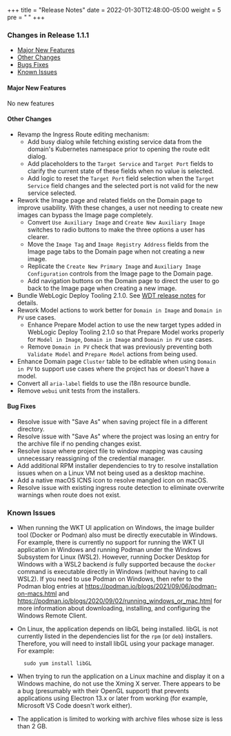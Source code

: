 +++
title = "Release Notes"
date = 2022-01-30T12:48:00-05:00
weight = 5
pre = "<b> </b>"
+++

### Changes in Release 1.1.1
- [Major New Features](#major-new-features)
- [Other Changes](#other-changes)
- [Bugs Fixes](#bug-fixes)
- [Known Issues](#known-issues)

#### Major New Features
No new features

#### Other Changes
- Revamp the Ingress Route editing mechanism:
  - Add busy dialog while fetching existing service data from the domain's Kubernetes namespace prior to opening the route edit dialog.
  - Add placeholders to the `Target Service` and `Target Port` fields to clarify the current state of these fields when no value is selected.
  - Add logic to reset the `Target Port` field selection when the `Target Service` field changes and the selected port is not valid for the new service selected.
- Rework the Image page and related fields on the Domain page to improve usability.  With these changes, a user not needing to create new images can bypass the Image page completely.
  - Convert `Use Auxiliary Image` and `Create New Auxiliary Image` switches to radio buttons to make the three options a user has clearer.
  - Move the `Image Tag` and `Image Registry Address` fields from the Image page tabs to the Domain page when not creating a new image.
  - Replicate the `Create New Primary Image` and `Auxiliary Image Configuration` controls from the Image page to the Domain page.
  - Add navigation buttons on the Domain page to direct the user to go back to the Image page when creating a new image.
- Bundle WebLogic Deploy Tooling 2.1.0. See [WDT release notes](https://github.com/oracle/weblogic-deploy-tooling/releases/tag/release-2.1.0) for details.
- Rework Model actions to work better for `Domain in Image` and `Domain in PV` use cases.
  - Enhance Prepare Model action to use the new target types added in WebLogic Deploy Tooling 2.1.0 so that Prepare Model works properly for `Model in Image`, `Domain in Image` and `Domain in PV` use cases.
  - Remove `Domain in PV` check that was previously preventing both `Validate Model` and `Prepare Model` actions from being used.
- Enhance Domain page `Cluster` table to be editable when using `Domain in PV` to support use cases where the project has or doesn't have a model.
- Convert all `aria-label` fields to use the i18n resource bundle.
- Remove `webui` unit tests from the installers.

#### Bug Fixes
- Resolve issue with "Save As" when saving project file in a different directory.
- Resolve issue with "Save As" where the project was losing an entry for the archive file if no pending changes exist.
- Resolve issue where project file to window mapping was causing unnecessary reassigning of the credential manager.
- Add additional RPM installer dependencies to try to resolve installation issues when on a Linux VM not being used as a desktop machine.
- Add a native macOS ICNS icon to resolve mangled icon on macOS.
- Resolve issue with existing ingress route detection to eliminate overwrite warnings when route does not exist.

### Known Issues

- When running the WKT UI application on Windows, the image builder tool (Docker or Podman) also must be directly 
  executable in Windows.  For example, there is currently no support for running the WKT UI application in Windows and
  running Podman under the Windows Subsystem for Linux (WSL2).  However, running Docker Desktop for Windows with a WSL2
  backend _is_ fully supported because the `docker` command is executable directly in Windows (without having to call
  WSL2). If you need to use Podman on Windows, then refer to the Podman blog entries at 
  https://podman.io/blogs/2021/09/06/podman-on-macs.html and https://podman.io/blogs/2020/09/02/running_windows_or_mac.html
  for more information about downloading, installing, and configuring the Windows Remote Client.

- On Linux, the application depends on libGL being installed.  libGL is not currently listed in the dependencies list
  for the `rpm` (or `deb`) installers.  Therefore, you will need to install libGL using your package manager.
  For example:
  ```
    sudo yum install libGL
  ```

- When trying to run the application on a Linux machine and display it on a Windows machine, do not use the Xming X
  server.  There appears to be a bug (presumably with their OpenGL support) that prevents applications using Electron
  13.x or later from working (for example, Microsoft VS Code doesn't work either).

- The application is limited to working with archive files whose size is less than 2 GB.
